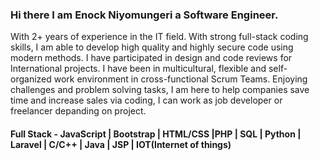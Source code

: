 ### Hi there I am Enock Niyomungeri a Software Engineer.

With 2+ years of experience in the IT field. With strong full-stack coding skills, I am able to develop high quality and highly secure code using modern methods. I have participated in design and code reviews for International projects. I have been in multicultural, flexible and self-organized work environment in cross-functional Scrum Teams. Enjoying challenges and problem solving tasks, I am here to help companies save time and increase sales via coding, I can work as job developer or freelancer depanding on project.

#### Full Stack - JavaScript | Bootstrap | HTML/CSS |PHP | SQL | Python | Laravel | C/C++ | Java  | JSP | IOT(Internet of things) 

<!--
**EnockNiyo/EnockNiyo** is a ✨ _special_ ✨ repository because its `README.md` (this file) appears on your GitHub profile.



Here are some ideas to get you started:

- 🔭 I’m currently working on ...
- 🌱 I’m currently learning ...
- 👯 I’m looking to collaborate on ...
- 🤔 I’m looking for help with ...
- 💬 Ask me about ...
- 📫 How to reach me: ...
- 😄 Pronouns: ...
- ⚡ Fun fact: ...
-->
